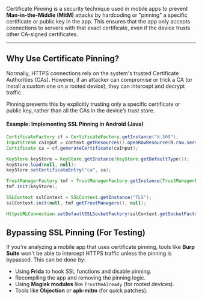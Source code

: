 Certificate Pinning is a security technique used in mobile apps to prevent **Man-in-the-Middle (MitM)** attacks by hardcoding or "pinning" a specific certificate or public key in the app. This ensures that the app only accepts connections to servers with that exact certificate, even if the device trusts other CA-signed certificates.

---

## Why Use Certificate Pinning?

Normally, HTTPS connections rely on the system's trusted Certificate Authorities (CAs). However, if an attacker can compromise or trick a CA (or install a custom one on a rooted device), they can intercept and decrypt traffic.

Pinning prevents this by explicitly trusting only a specific certificate or public key, rather than all the CAs in the device’s trust store.

#### Example: Implementing SSL Pinning in Android (Java)
```java
CertificateFactory cf = CertificateFactory.getInstance("X.509");
InputStream caInput = context.getResources().openRawResource(R.raw.server_cert);
Certificate ca = cf.generateCertificate(caInput);

KeyStore keyStore = KeyStore.getInstance(KeyStore.getDefaultType());
keyStore.load(null, null);
keyStore.setCertificateEntry("ca", ca);

TrustManagerFactory tmf = TrustManagerFactory.getInstance(TrustManagerFactory.getDefaultAlgorithm());
tmf.init(keyStore);

SSLContext sslContext = SSLContext.getInstance("TLS");
sslContext.init(null, tmf.getTrustManagers(), null);

HttpsURLConnection.setDefaultSSLSocketFactory(sslContext.getSocketFactory());
``` 

## Bypassing SSL Pinning (For Testing)

If you're analyzing a mobile app that uses certificate pinning, tools like **Burp Suite** won't be able to intercept HTTPS traffic unless the pinning is bypassed. This can be done by:

- Using **Frida** to hook SSL functions and disable pinning.
- Recompiling the app and removing the pinning logic.
- Using **Magisk modules** like `TrustMeAlready` (for rooted devices).
- Tools like **Objection** or **apk-mitm** (for quick patches).